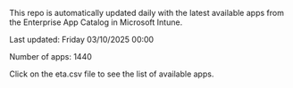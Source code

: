 This repo is automatically updated daily with the latest available apps from the Enterprise App Catalog in Microsoft Intune.

Last updated: Friday 03/10/2025 00:00

Number of apps: 1440

Click on the eta.csv file to see the list of available apps.
